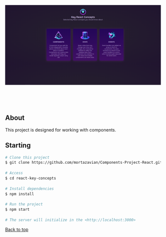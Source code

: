 <div align="center" id="top"> 
  <img src="./Screenshot 2023-07-27 013905.png" alt="React Key Concepts" />

&#xa0;

</div>

<br>

## About

This project is designed for working with components.

## Starting

```bash
# Clone this project
$ git clone https://github.com/mortazavian/Components-Project-React.git

# Access
$ cd react-key-concepts

# Install dependencies
$ npm install

# Run the project
$ npm start

# The server will initialize in the <http://localhost:3000>
```

<a href="#top">Back to top</a>

